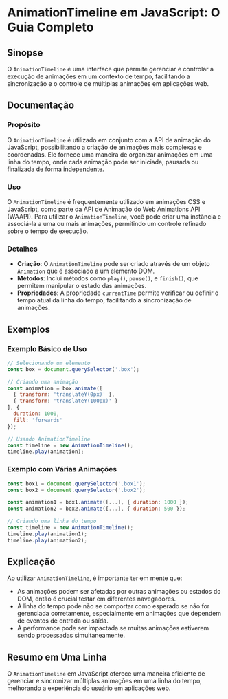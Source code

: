 <!--
Meta Description: # AnimationTimeline em JavaScript: O Guia Completo ## Sinopse O `AnimationTimeline` é uma interface que permite gerenciar e controlar a execução de an...
Meta Keywords: animações, animationtimeline, uma, tempo, const
-->

# AnimationTimeline em JavaScript: O Guia Completo

## Sinopse
O `AnimationTimeline` é uma interface que permite gerenciar e controlar a execução de animações em um contexto de tempo, facilitando a sincronização e o controle de múltiplas animações em aplicações web.

## Documentação

### Propósito
O `AnimationTimeline` é utilizado em conjunto com a API de animação do JavaScript, possibilitando a criação de animações mais complexas e coordenadas. Ele fornece uma maneira de organizar animações em uma linha do tempo, onde cada animação pode ser iniciada, pausada ou finalizada de forma independente.

### Uso
O `AnimationTimeline` é frequentemente utilizado em animações CSS e JavaScript, como parte da API de Animação do Web Animations API (WAAPI). Para utilizar o `AnimationTimeline`, você pode criar uma instância e associá-la a uma ou mais animações, permitindo um controle refinado sobre o tempo de execução.

### Detalhes
- **Criação**: O `AnimationTimeline` pode ser criado através de um objeto `Animation` que é associado a um elemento DOM.
- **Métodos**: Inclui métodos como `play()`, `pause()`, e `finish()`, que permitem manipular o estado das animações.
- **Propriedades**: A propriedade `currentTime` permite verificar ou definir o tempo atual da linha do tempo, facilitando a sincronização de animações.

## Exemplos

### Exemplo Básico de Uso
```javascript
// Selecionando um elemento
const box = document.querySelector('.box');

// Criando uma animação
const animation = box.animate([
  { transform: 'translateY(0px)' },
  { transform: 'translateY(100px)' }
], {
  duration: 1000,
  fill: 'forwards'
});

// Usando AnimationTimeline
const timeline = new AnimationTimeline();
timeline.play(animation);
```

### Exemplo com Várias Animações
```javascript
const box1 = document.querySelector('.box1');
const box2 = document.querySelector('.box2');

const animation1 = box1.animate([...], { duration: 1000 });
const animation2 = box2.animate([...], { duration: 500 });

// Criando uma linha do tempo
const timeline = new AnimationTimeline();
timeline.play(animation1);
timeline.play(animation2);
```

## Explicação
Ao utilizar `AnimationTimeline`, é importante ter em mente que:
- As animações podem ser afetadas por outras animações ou estados do DOM, então é crucial testar em diferentes navegadores.
- A linha do tempo pode não se comportar como esperado se não for gerenciada corretamente, especialmente em animações que dependem de eventos de entrada ou saída.
- A performance pode ser impactada se muitas animações estiverem sendo processadas simultaneamente.

## Resumo em Uma Linha
O `AnimationTimeline` em JavaScript oferece uma maneira eficiente de gerenciar e sincronizar múltiplas animações em uma linha do tempo, melhorando a experiência do usuário em aplicações web.